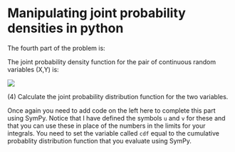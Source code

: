 # Manipulating joint probability densities in python

The fourth part of the problem is:

The joint probability density function for the pair of continuous random variables (X,Y) is:

![](https://render.githubusercontent.com/render/math?math=f(x,y)=k(x^2y^2%2Bxy^3)\quad\textrm{for}\quad\1<x<2\quad\textrm{and}\quad\0<y<3)

(4) Calculate the joint probability distribution function for the two variables.

Once again you need to add code on the left here to complete this part using SymPy.  Notice that I have defined the symbols `u` and `v` for these and that you can use these in place of the numbers in the limits for your integrals.  You need to set the variable called `cdf` equal to the cumulative probablity distribution function that you evaluate using SymPy.
